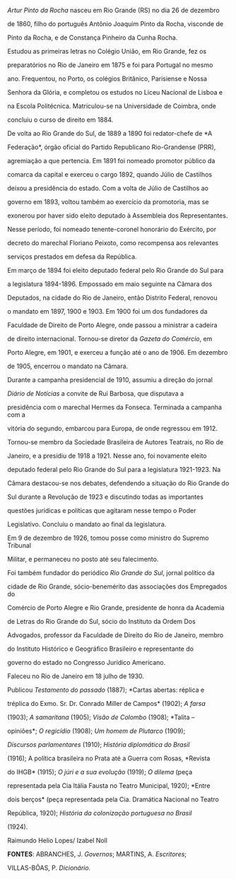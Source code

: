 

*Artur Pinto da Rocha* nasceu em Rio Grande (RS) no dia 26 de dezembro

de 1860, filho do português Antônio Joaquim Pinto da Rocha, visconde de

Pinto da Rocha, e de Constança Pinheiro da Cunha Rocha.



Estudou as primeiras letras no Colégio União, em Rio Grande, fez os

preparatórios no Rio de Janeiro em 1875 e foi para Portugal no mesmo

ano. Frequentou, no Porto, os colégios Britânico, Parisiense e Nossa

Senhora da Glória, e completou os estudos no Liceu Nacional de Lisboa e

na Escola Politécnica. Matriculou-se na Universidade de Coimbra, onde

concluiu o curso de direito em 1884.



De volta ao Rio Grande do Sul, de 1889 a 1890 foi redator-chefe de *A

Federação*, órgão oficial do Partido Republicano Rio-Grandense (PRR),

agremiação a que pertencia. Em 1891 foi nomeado promotor público da

comarca da capital e exerceu o cargo 1892, quando Júlio de Castilhos

deixou a presidência do estado. Com a volta de Júlio de Castilhos ao

governo em 1893, voltou também ao exercício da promotoria, mas se

exonerou por haver sido eleito deputado à Assembleia dos Representantes.

Nesse período, foi nomeado tenente-coronel honorário do Exército, por

decreto do marechal Floriano Peixoto, como recompensa aos relevantes

serviços prestados em defesa da República.



Em março de 1894 foi eleito deputado federal pelo Rio Grande do Sul para

a legislatura 1894-1896. Empossado em maio seguinte na Câmara dos

Deputados, na cidade do Rio de Janeiro, então Distrito Federal, renovou

o mandato em 1897, 1900 e 1903. Em 1900 foi um dos fundadores da

Faculdade de Direito de Porto Alegre, onde passou a ministrar a cadeira

de direito internacional. Tornou-se diretor da *Gazeta do Comércio*, em

Porto Alegre, em 1901, e exerceu a função até o ano de 1906. Em dezembro

de 1905, encerrou o mandato na Câmara.



Durante a campanha presidencial de 1910, assumiu a direção do jornal

*Diário de Notícias* a convite de Rui Barbosa, que disputava a

presidência com o marechal Hermes da Fonseca. Terminada a campanha com a

vitória do segundo, embarcou para Europa, de onde regressou em 1912.

Tornou-se membro da Sociedade Brasileira de Autores Teatrais, no Rio de

Janeiro, e a presidiu de 1918 a 1921. Nesse ano, foi novamente eleito

deputado federal pelo Rio Grande do Sul para a legislatura 1921-1923. Na

Câmara destacou-se nos debates, defendendo a situação do Rio Grande do

Sul durante a Revolução de 1923 e discutindo todas as importantes

questões jurídicas e políticas que agitaram nesse tempo o Poder

Legislativo. Concluiu o mandato ao final da legislatura.



Em 9 de dezembro de 1926, tomou posse como ministro do Supremo Tribunal

Militar, e permaneceu no posto até seu falecimento.



Foi também fundador do periódico *Rio Grande do Sul*, jornal político da

cidade de Rio Grande, sócio-benemérito das associações dos Empregados do

Comércio de Porto Alegre e Rio Grande, presidente de honra da Academia

de Letras do Rio Grande do Sul, sócio do Instituto da Ordem Dos

Advogados, professor da Faculdade de Direito do Rio de Janeiro, membro

do Instituto Histórico e Geográfico Brasileiro e representante do

governo do estado no Congresso Jurídico Americano.



Faleceu no Rio de Janeiro em 18 julho de 1930.



Publicou *Testamento do passado* (1887); *Cartas abertas: réplica e

tréplica do Exmo. Sr. Dr. Conrado Miller de Campos* (1902); *A farsa*

(1903); *A samaritana* (1905); *Visão de Colombo* (1908); *Talita –

opiniões*; *O* *regicídio* (1908); *Um homem de* *Plutarco* (1909);

*Discursos parlamentares* (1910); *História diplomática do Brasil*

(1916); A política brasileira no Prata até a Guerra com Rosas, *Revista

do IHGB* (1915); *O júri e a sua* *evolução* (1919); *O dilema* (peça

representada pela Cia Itália Fausta no Teatro Municipal, 1920); *Entre

dois berços* (peça representada pela Cia. Dramática Nacional no Teatro

República, 1920); *História da* *colonização portuguesa no Brasil*

(1924).



Raimundo Helio Lopes/ Izabel Noll



**FONTES**: ABRANCHES, J. *Governos*; MARTINS, A. *Escritores*;

VILLAS-BÔAS, P. *Dicionário.*

